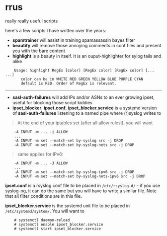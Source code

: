 # rrus
really really useful scripts

here's a few scripts I have written over the years:

* **spamtrainer** will assist in training spamassassin bayes filter
* **beautify** will remove those annoying comments in conf files and present you with the bare content
* **highlight** is a beauty in itself. It is an ouput-highlighter for sylog tails and alike
```
    Usage: highlight RegEx [color] [RegEx color] [RegEx color] [... ...]
       color can be in WHITE RED GREEN YELLOW BLUE PURPLE CYAN
       default is RED. Order of RegEx is relevant.
```
***
* **sasl-auth-failures** will add IPs and/or ASNs to an ever growing ipset, useful for blocking those script kiddies
* **ipset_blocker**, **ipset.conf**, **ipset_blocker.service** is a systemd version of **sasl-auth-failures** listening to a named pipe where (r)syslog writes to
> At the end of your iptables set (after all allow rules!), you will want
```
    -A INPUT -m ... -j ALLOW
    ...
    -A INPUT -m set --match-set by-syslog src -j DROP
    -A INPUT -m set --match-set by-syslog-nets src -j DROP
```
> same applies for IPv6:
```
    -A INPUT -m ... -J ALLOW
    ...
    -A INPUT -m set --match-set by-syslog-ipv6 src -j DROP
    -A INPUT -m set --match-set by-syslog-nets-ipv6 src -j DROP
```
**ipset.conf** is a rsyslog conf file to be placed in ``/etc/rsyslog.d/`` - if you use syslog-ng, it can do the same but you will have to write a similar file. Note that all filter conditions are in this file.

**ipset_blocker.service** is the systemd unit file to be placed in ``/etc/systemd/system/``. You will want to 
```
    # systemctl daemon-reload
    # systemctl enable ipset_blocker.service
    # systemctl start ipset_blocker.service
```
